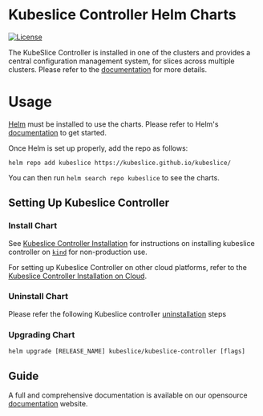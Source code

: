 # Kubeslice Controller Helm Charts

[![License](https://img.shields.io/badge/License-Apache%202.0-blue.svg)](https://opensource.org/licenses/Apache-2.0)


The KubeSlice Controller is installed in one of the clusters and provides a central configuration management system, for slices across multiple clusters. Please refer to the [documentation](https://docs.avesha.io/documentation/open-source/1.0.0/architecture#kubeslice-controller) for more details.


# Usage

[Helm](https://helm.sh) must be installed to use the charts.
Please refer to Helm's [documentation](https://helm.sh/docs/) to get started.

Once Helm is set up properly, add the repo as follows:

```console
helm repo add kubeslice https://kubeslice.github.io/kubeslice/
```

You can then run `helm search repo kubeslice` to see the charts.


## Setting Up Kubeslice Controller

### Install Chart



See [Kubeslice Controller Installation](https://docs.avesha.io/documentation/open-source/1.0.0/getting-started-with-kind-clusters) for instructions on installing kubeslice controller on [`kind`](https://kind.sigs.k8s.io/) for non-production use.

For setting up Kubeslice Controller on other cloud platforms, refer to the [Kubeslice Controller Installation on Cloud](https://docs.avesha.io/documentation/open-source/1.0.0/getting-started-with-cloud-clusters/).

### Uninstall Chart

Please refer the following Kubeslice controller [uninstallation](https://docs.avesha.io/documentation/open-source/1.0.0/getting-started-with-cloud-clusters/uninstalling-kubeslice/) steps


### Upgrading Chart

```console
helm upgrade [RELEASE_NAME] kubeslice/kubeslice-controller [flags]
```

Guide
---


A full and comprehensive documentation is available on our opensource [documentation](https://docs.avesha.io/documentation/open-source/1.0.0/) website.

